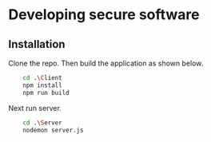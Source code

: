 
# Developing secure software 


## Installation

Clone the repo.
Then build the application as shown below.

```bash
    cd .\Client
    npm install
    npm run build
```

Next run server.

```bash
    cd .\Server
    nodemon server.js
```
